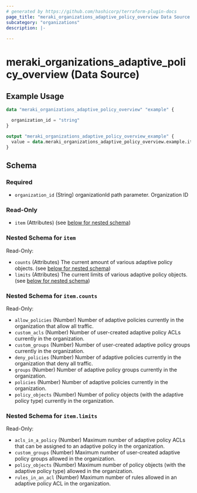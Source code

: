 ```yaml
---
# generated by https://github.com/hashicorp/terraform-plugin-docs
page_title: "meraki_organizations_adaptive_policy_overview Data Source - terraform-provider-meraki"
subcategory: "organizations"
description: |-
  
---
```


# meraki_organizations_adaptive_policy_overview (Data Source)



## Example Usage

```terraform
data "meraki_organizations_adaptive_policy_overview" "example" {

  organization_id = "string"
}

output "meraki_organizations_adaptive_policy_overview_example" {
  value = data.meraki_organizations_adaptive_policy_overview.example.item
}
```

<!-- schema generated by tfplugindocs -->
## Schema

### Required

- `organization_id` (String) organizationId path parameter. Organization ID

### Read-Only

- `item` (Attributes) (see [below for nested schema](#nestedatt--item))

<a id="nestedatt--item"></a>
### Nested Schema for `item`

Read-Only:

- `counts` (Attributes) The current amount of various adaptive policy objects. (see [below for nested schema](#nestedatt--item--counts))
- `limits` (Attributes) The current limits of various adaptive policy objects. (see [below for nested schema](#nestedatt--item--limits))

<a id="nestedatt--item--counts"></a>
### Nested Schema for `item.counts`

Read-Only:

- `allow_policies` (Number) Number of adaptive policies currently in the organization that allow all traffic.
- `custom_acls` (Number) Number of user-created adaptive policy ACLs currently in the organization.
- `custom_groups` (Number) Number of user-created adaptive policy groups currently in the organization.
- `deny_policies` (Number) Number of adaptive policies currently in the organization that deny all traffic.
- `groups` (Number) Number of adaptive policy groups currently in the organization.
- `policies` (Number) Number of adaptive policies currently in the organization.
- `policy_objects` (Number) Number of policy objects (with the adaptive policy type) currently in the organization.


<a id="nestedatt--item--limits"></a>
### Nested Schema for `item.limits`

Read-Only:

- `acls_in_a_policy` (Number) Maximum number of adaptive policy ACLs that can be assigned to an adaptive policy in the organization.
- `custom_groups` (Number) Maximum number of user-created adaptive policy groups allowed in the organization.
- `policy_objects` (Number) Maximum number of policy objects (with the adaptive policy type) allowed in the organization.
- `rules_in_an_acl` (Number) Maximum number of rules allowed in an adaptive policy ACL in the organization.
